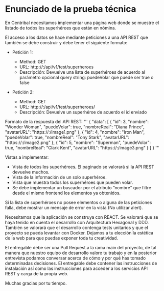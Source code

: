 # Enunciado de la prueba técnica

En Centribal necesitamos implementar una página web donde se muestre el listado de todos los superhéroes que están en nómina.

El acceso a los datos se hace mediante peticiones a una API REST que también se debe construir y debe tener el siguiente formato:
- Petición 1:
  - Method: GET
  - URL: http://<ip>:<port>/api/v1/test/superheroes
  - Descripción: Devuelve una lista de superhéroes de acuerdo al parámetro opcional query string: puedeVolar que puede ser true o false

- Petición 2:
  - Method: GET
  - URL: http://<ip>:<port>/api/v1/test/superheroes/<id>
  - Descripción: Devuelve un superhéroe de acuerdo el id enviado

Formato de la respuesta del API REST:
'''
{
  "data": [
    {
      "id": 3,
      "nombre": "Wonder Woman",
      "puedeVolar": true,
      "nombreReal": "Diana Prince",
      "avatarURL": "https://<ip>:<port>/image1.png"
    },
    {
      "id": 4,
      "nombre": "Iron Man",
      "puedeVolar": true,
      "nombreReal": "Tony Stark",
      "avatarURL": "https://<ip>:<port>/image2.png"
    },
    {
      "id": 5,
      "nombre": "Superman",
      "puedeVolar": true,
      "nombreReal": "Clark Kent",
      "avatarURL": "https://<ip>:<port>/image3.png"
    }
  ]
}
'''

Vistas a implementar:
- Vista de todos los superhéroes. El paginado se valorará si la API REST devuelve muchos.
- Vista de la información de un solo superhéroe.
- Vista que muestra todos los superhéroes que pueden volar.
- Se debe implementar un buscador por el atributo “nombre” que filtre desde el mismo frontend los elementos ya obtenidos.

Si la lista de superhéroes no posee elementos o alguna de las peticiones falla, debe mostrar un mensaje de error en la vista (No utilizar alert).

Necesitamos que la aplicación se construya con REACT. Se valorará que se haya tenido en cuenta el desarrollo con Arquitectura Hexagonal y DDD. También se valorará que el desarrollo contenga tests unitarios y que el proyecto se pueda levantar con Docker. Dejamos a tu elección la estética de la web para que puedas exponer toda tu creatividad.

El entregable debe ser una Pull Request a la rama main del proyecto, de tal manera que nuestro equipo de desarrollo valore tu trabajo y en la posterior entrevista podamos conversar acerca de cómo y por qué has tomado determinadas decisiones. El entregable debe contener las instrucciones de instalación así como las instrucciones para acceder a los servicios API REST y carga de la propia web.

Muchas gracias por tu tiempo.










